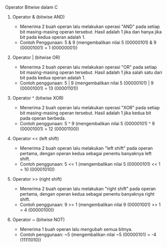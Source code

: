 Operator Bitwise dalam C

1. Operator & (bitwise AND)
    - Menerima 2 buah operan lalu melakukan operasi "AND" pada setiap bit masing-masing operan tersebut. Hasil adalah 1 jika dan hanya jika bit pada kedua operan adalah 1.
    - Contoh Penggunaan:
        5 & 9 (mengembalikan nilai 5 (00000101) & 9 (00001001) = 1 (00000001))

2. Operator | (bitwise OR)
    - Menerima 2 buah operan lalu melakukan operasi "OR" pada setiap bit masing-masing operan tersebut. Hasil adalah 1 jika salah satu dari bit pada kedua operan adalah 1.
    - Contoh penggunaan:
        5 | 9 (mengembalikan nilai 5 (00000101) | 9 (00001001) = 13 (00001101))

3. Operator ^ (bitwise XOR)
    - Menerima 2 buah operan lalu melakukan operasi "XOR" pada setiap bit masing-masing operan tersebut. Hasil adalah 1 jika kedua bit pada operan berbeda.
    - Contoh penggunaan:
        5 ^ 9 (mengembalikan nilai 5 (00000101) ^ 9 (00001001) = 12 (00001100))

4. Operator << (left shift)
    - Menerima 2 buah operan lalu melakukan "left shift" pada operan pertama, dengan operan kedua sebagai penentu banyaknya left shift.
    - Contoh penggunaan:
        5 << 1 (mengembalikan nilai 5 (00000101) << 1 = 10 (00001010))

5. Operator >> (right shift)
    - Menerima 2 buah operan lalu melakukan "right shift" pada operan pertama, dengan operan kedua sebagai penentu banyaknya right shift.
    - Contoh penggunaan:
        9 >> 1 (mengembalikan nilai 9 (00001001) >> 1 = 4 (00000100))

6. Operator ~ (bitwise NOT)
    - Menerima 1 buah operan lalu mengubah semua bitnya.
    - Contoh penggunaan:
        ~5 (mengembalikan nilai ~5 (00000101) = -4 (11111010))